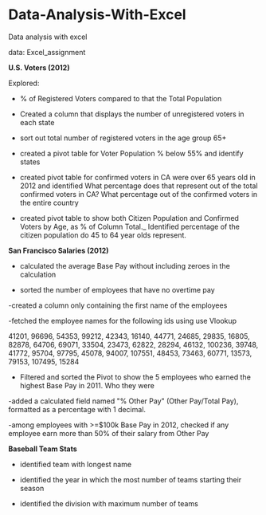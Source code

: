 # Data-Analysis-With-Excel
Data analysis with excel

data: Excel_assignment

**U.S. Voters (2012)**

Explored:
- % of Registered Voters compared to that the Total Population

- Created a column that displays the number of unregistered voters in each state

- sort out total number of registered voters in the age group 65+


- created  a pivot table for Voter Population % below 55% and identify states

- created pivot table for confirmed voters in CA were over 65 years old in 2012 and identified  What percentage does that represent out of the total confirmed voters in CA? What percentage out of the confirmed voters in the entire country

- created pivot table to show both Citizen Population and Confirmed Voters by Age, as % of Column Total._ Identified percentage of the citizen population do 45 to 64 year olds represent. 

**San Francisco Salaries (2012)**

- calculated the average Base Pay without including  zeroes in the calculation

- sorted the number of employees that have no overtime pay

 -created a column only containing the first name of the employees

-fetched  the employee names for the following ids using use Vlookup

41201, 96696, 54353, 99212, 42343, 16140, 44771, 24685, 29835, 16805, 82878, 64706, 69071, 33504, 23473, 62822, 28294, 46132, 100236, 39748, 41772, 95704, 97795, 45078, 94007, 107551, 48453, 73463, 60771, 13573, 79153, 107495, 15284

- Filtered and sorted the Pivot to show the 5 employees who earned the highest Base Pay in 2011. Who they were

-added a calculated field named "% Other Pay" (Other Pay/Total Pay), formatted as a percentage with 1 decimal. 

-among employees with >=$100k Base Pay in 2012, checked if any employee earn more than 50% of their salary from Other Pay

**Baseball Team Stats**

- identified team with longest name

- identified the year in which the most number of teams starting their season

- identified the division with maximum number of teams
